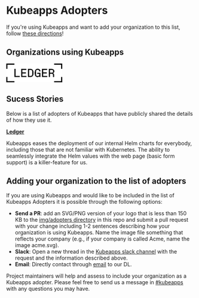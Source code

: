 # Kubeapps Adopters

If you're using Kubeapps and want to add your organization to this list, follow [these directions](#adding-your-organization-to-the-list-of-adopters)!

## Organizations using Kubeapps

<a href="https://www.ledger.com/" border="0" target="_blank"><img alt="Ledger" src="./site/content/docs/latest/img/adopters/ledger.svg" height="50"></a>

## Sucess Stories

Below is a list of adopters of Kubeapps that have publicly shared the details of how they use it.

**[Ledger](https://www.ledger.com/)**

Kubeapps eases the deployment of our internal Helm charts for everybody, including those that are not familiar with Kubernetes. The ability to seamlessly integrate the Helm values with the web page (basic form support) is a killer-feature for us.

## Adding your organization to the list of adopters

If you are using Kubeapps and would like to be included in the list of Kubeapps Adopters it is possible through the following options:

- **Send a PR**: add an SVG/PNG version of your logo that is less than 150 KB to the [img/adopters directory](./site/content/docs/latest/img/adopters/) in this repo and submit a pull request with your change including 1-2 sentences describing how your organization is using Kubeapps. Name the image file something that reflects your company (e.g., if your company is called Acme, name the image acme.svg).
- **Slack**: Open a new thread in the [Kubeapps slack channel](https://kubernetes.slack.com/messages/kubeapps) with the request and the information described above.
- **Email**: Directly contact through [email](mailto:tanzu-kubeapps-team@vmware.com) to our DL.

Project maintainers will help and assess to include your organization as a Kubeapps adopter. Please feel free to send us a message in [#kubeapps](https://kubernetes.slack.com/messages/kubeapps) with any questions you may have.
